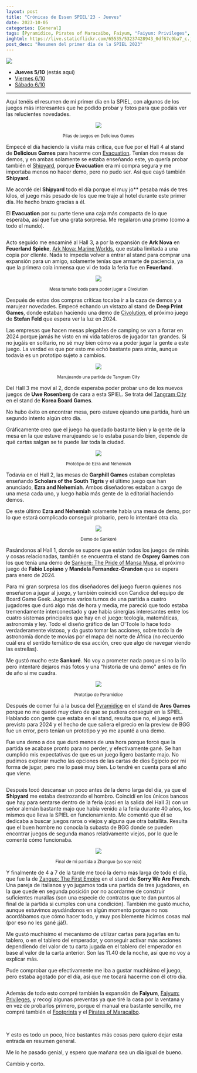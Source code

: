 ```yaml
---
layout: post
title: "Crónicas de Essen SPIEL'23 - Jueves"
date: 2023-10-05
categories: [General]
tags: [Pyramidice, Pirates of Maracaibo, Faiyum, "Faiyum: Privileges", Footprints, "Zhanguo: The First Empire", Ark Nova, "Ark Nova: Marine Worlds", Civolution, Tangram City, Essen Spiel, Essen Spiel 2023, Evacuation, Shipyard]
imghtml: https://live.staticflickr.com/65535/53237428943_0df67c9ba7_c.jpg
post_desc: "Resumen del primer día de la SPIEL 2023" 
---
```


![](https://live.staticflickr.com/65535/53237428943_0df67c9ba7_c.jpg)

* **Jueves 5/10** (estás aquí)
* [Viernes
  6/10]({{site.baseurl}}/2023/10/06/cronicas-essen-spiel-2023-viernes/)
* [Sábado 6/10]({{site.baseurl}}/2023/10/07/cronicas-essen-spiel-2023-sabado/)

<hr>

Aquí tenéis el resumen de mi primer día en la SPIEL, con algunos de los juegos
más interesantes que he podido probar y fotos para que podáis ver las
relucientes novedades.

<p align="center"><img src="https://live.staticflickr.com/65535/53237493069_1e20dc8298_c.jpg"></p>
<p align="center"><small>Pilas de juegos en Delicious Games</small></p>

Empecé el día haciendo la visita más crítica, que fue por el Hall 4 al stand de
**Delicious Games** para hacerme con
[Evacuation](https://boardgamegeek.com/boardgame/382843/evacuation). Tenían dos
mesas de demos, y en ambas solamente se estaba enseñando este, yo quería probar
también el
[Shipyard](https://boardgamegeek.com/boardgame/393179/shipyard-2nd-edition),
porque **Evacuation** era mi compra segura y me importaba menos
no hacer demo, pero no pudo ser. Así que cayó también **Shipyard**.

Me acordé del **Shipyard** todo el día porque el muy jo** pesaba más de tres
kilos, el juego más pesado de los que me traje al hotel durante este primer
día. He hecho brazo gracias a él.

El **Evacuation** por su parte tiene una caja más compacta de lo que esperaba,
así que fue una grata sorpresa. Me regalaron una promo (como a todo el mundo).

<p align="center"><img src=""></p>
<p align="center"><small></small></p>

Acto seguido me encaminé al Hall 3, a por la expansión de **Ark Nova** en
**Feuerland Spieke**, [Ark Nova: Marine
Worlds](https://boardgamegeek.com/boardgame/368966/ark-nova-marine-worlds), que
estaba limitada a una copia por cliente. Nada te impedía volver a entrar al
stand para comprar una expansión para un amigo, solamente tenías que armarte de
paciencia, ya que la primera cola inmensa que vi de toda la feria fue en
**Feuerland**. 

<p align="center"><img src="https://live.staticflickr.com/65535/53237125026_5d02409440_c.jpg"></p>
<p align="center"><small>Mesa tamaño boda para poder jugar a Civolution</small></p>

Después de estas dos compras críticas tocaba ir a la caza de demos y a marujear
novedades. Empecé echando un vistazo al stand de **Deep Print Games**, donde
estaban haciendo una demo de
[Civolution](https://boardgamegeek.com/boardgame/400602/civolution), el próximo
juego de **Stefan Feld** que espera ver la luz en 2024.

Las empresas que hacen mesas plegables de camping se van a forrar en 2024
porque jamás he visto en mi vida tableros de jugador tan grandes. Si no jugáis
en solitario, no sé muy bien cómo va a poder jugar la gente a este juego. La
verdad es que por esto me echó bastante para atrás, aunque todavía es un
prototipo sujeto a cambios.

<p align="center"><img src="https://live.staticflickr.com/65535/53237423978_5fa61d6c33_c.jpg"></p>
<p align="center"><small>Marujeando una partida de Tangram City</small></p>

Del Hall 3 me moví al 2, donde esperaba poder probar uno de los nuevos juegos
 de  **Uwe Rosenberg** de cara a esta SPIEL. Se trata del [Tangram
 City](https://boardgamegeek.com/boardgame/391497/tangram-city) en 
 el stand de **Korea Board Games**.
 
 No hubo éxito en encontrar mesa, pero estuve ojeando una partida, haré un
 segundo intento algún otro día.
 
 Gráficamente creo que el juego ha quedado bastante bien y la gente de la mesa
 en la que estuve marujeando se lo estaba pasando bien, depende de qué cartas
 salgan se te puede liar toda la ciudad.

<p align="center"><img src="https://live.staticflickr.com/65535/53237491629_a2e5c607be_c.jpg"></p>
<p align="center"><small>Prototipo de Ezra and Nehemiah</small></p>

Todavía en el Hall 2, las mesas de **Garphill Games** estaban completas
enseñando **Scholars of the South Tigris** y el último juego que han anunciado,
**Ezra and Nehemiah**. Ambos diseñadores estaban a cargo de una mesa cada uno,
y luego había más gente de la editorial haciendo demos.

De este último **Ezra and Nehemiah** solamente había una mesa de demo, por lo
que estará complicado conseguir probarlo, pero lo intentaré otra día.

<p align="center"><img src="https://live.staticflickr.com/65535/53236262377_381d4d0d95_c.jpg"></p>
<p align="center"><small>Demo de Sankoré</small></p>

Pasándonos al Hall 1, donde se supone que están todos los juegos de minis y
cosas relacionadas, también se encuentra el stand de **Osprey Games** con los
que tenía una demo de [
Sankoré: The Pride of Mansa
Musa](https://boardgamegeek.com/boardgame/382518/sankore-pride-mansa-musa), el
próximo juego de **Fabio Lopiano** y **Mandela Fernandez-Grandon** que se
espera para enero de 2024.

Para mi gran sorpresa los dos diseñadores del juego fueron quienes nos
enseñaron a jugar al juego, y también coincidí con Candice del equipo de Board
Game Geek. Jugamos varios turnos de una partida a cuatro jugadores que duró
algo más de hora y media, me pareció que todo estaba tremendamente
interconectado y que había sinergias interesantes entre los cuatro sistemas
principales que hay en el juego: teología, matemáticas, astronomía y ley. Todo
el diseño gráfico de Ian O'Toole lo hace todo verdaderamente vistoso, y da
gusto tomar las acciones, sobre todo la de astronomía donde te movías por el
mapa del norte de África (no recuerdo cuál era el sentido temático de esa
acción, creo que algo de navegar viendo las estrellas).

Me gustó mucho este **Sankoré**. No voy a prometer nada porque si no la lío pero
intentaré dejaros más fotos y una "historia de una demo" antes de fin de año si
me cuadra.

<p align="center"><img src="https://live.staticflickr.com/65535/53236262292_8e665727d2_c.jpg"></p>
<p align="center"><small>Prototipo de Pyramidice</small></p>

Después de comer fui a la busca del
[Pyramidice](https://boardgamegeek.com/boardgame/378951/pyramidice) en el stand
de **Ares Games** porque no me quedó muy claro de que se pudiera conseguir en la
SPIEL. Hablando con gente que estaba en el stand, resulta que no, el juego está
previsto para 2024 y el hecho de que saliera el precio en la preview de BGG fue
un error, pero tenían un prototipo y yo me apunté a una demo.

Fue una demo a dos que duró menos de una hora porque forcé que la partida se
acabase pronto para no perder, y efectivamente gané. Se han cumplido mis
expectativas de que es un juego ligero bastante majo. No pudimos explorar mucho
las opciones de las cartas de dios Egipcio por  mi forma de jugar, pero me lo
pasé muy bien. Lo tendré en cuenta para el año que viene.

<p align="center"><img src=""></p>
<p align="center"><small></small></p>

Después tocó descansar un poco antes de la demo larga del día, ya que el
**Shipyard** me estaba destrozando el hombro. Coincidí en los únicos bancos que
hay para sentarse dentro de la feria (casi en la salida del Hall 3) con un
señor alemán bastante majo que había venido a la feria durante 40 años, los
mismos que lleva la SPIEL en funcionamiento. Me comentó que él se dedicaba a
buscar juegos raros o viejos y alguna que otra batallita. Resulta que el buen
hombre no conocía la subasta de BGG donde se pueden encontrar juegos de segunda
manos relativamente viejos, por lo que le comenté cómo funcionaba.

<p align="center"><img src="https://live.staticflickr.com/65535/53237615470_f65b0ef7e0_c.jpg"></p>
<p align="center"><small>Final de mi partida a Zhanguo (yo soy rojo)</small></p>

Y finalmente de 4 a 7 de la tarde me tocó la demo más larga de todo el día, que
fue la de [Zanguo: The First
Empire](https://boardgamegeek.com/boardgame/381819/zhanguo-first-empire) en el
stand de **Sorry We Are French**. Una pareja de 
italianos y yo jugamos toda una partida de tres jugadores, en la que quede en
segunda posición por no acordarme de construir suficientes murallas
(son una especie de contratos que te dan puntos al final de la partida si
cumples con una condición). También me gustó mucho, aunque estuvimos
ayudándonos en algún momento porque no nos acordábamos que cómo hacer todo, y
muy posiblemente hicimos cosas mal (por eso no les gané ¡já!).

Me gustó muchísimo el mecanismo de utilizar cartas para jugarlas en tu tablero,
o en el tablero del emperador, y conseguir activar más acciones dependiendo del
valor de tu carta jugada en el tablero del emperador en base al valor de la
carta anterior. Son las 11.40 de la noche, así que no voy a explicar más.

Pude comprobar que efectivamente me iba a gustar muchísimo el juego, pero
estaba agotado por el día, así que me tocará hacerme con él otro día.

<p align="center"><img src=""></p>
<p align="center"><small></small></p>

Además de todo esto compré también la expansión de **Faiyum**, [Faiyum:
Privileges](https://boardgamegeek.com/boardgame/385760/faiyum-privileges), y
recogí algunas preventas ya que tiré la casa por la ventana y en vez de
probarlos primero, porque el manual era bastante sencillo, me compré también el
[Footprints](https://boardgamegeek.com/boardgame/386271/footprints) y el
[Pirates of
Maracaibo](https://boardgamegeek.com/boardgame/397385/pirates-maracaibo).

<br>

Y esto es todo un poco, hice bastantes más cosas pero quiero dejar esta entrada
en resumen general.

Me lo he pasado genial, y espero que mañana sea un día igual de bueno.

Cambio y corto.
